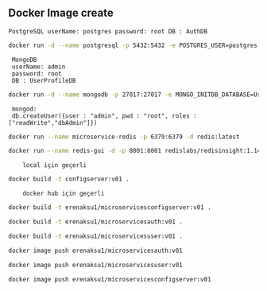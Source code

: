 ## Docker Image create

`PostgreSQL
 userName: postgres
 password: root
 DB : AuthDB
 `

```bash
docker run -d --name postgresql -p 5432:5432 -e POSTGRES_USER=postgres -e POSTGRES_PASSWORD=root -e POSTGRES_DB=AuthDB postgres:latest
```

     MongoDB
     userName: admin
     password: root
     DB : UserProfileDB

```bash
docker run -d --name mongodb -p 27017:27017 -e MONGO_INITDB_DATABASE=UserProfileDB -e MONGO_INITDB_ROOT_PASSWORD=root -e MONGO_INITDB_ROOT_USERNAME=admin mongo:latest
```

     mongod:
     db.createUser({user : "admin", pwd : "root", roles : ["readWrite","dbAdmin"]})

```bash
docker run --name microservice-redis -p 6379:6379 -d redis:latest
```

```bash
docker run --name redis-gui -d -p 8001:8001 redislabs/redisinsight:1.14.0
```

        local için geçerli
```bash
docker build -t configserver:v01 .
```

        docker hub için geçerli
```bash
docker build -t erenaksu1/microservicesconfigserver:v01 .
```

```bash
docker build -t erenaksu1/microservicesauth:v01 .
```

```bash
docker build -t erenaksu1/microservicesuser:v01 .
```

```bash
docker image push erenaksu1/microservicesauth:v01
```

```bash
docker image push erenaksu1/microservicesuser:v01
```

```bash
docker image push erenaksu1/microservicesconfigserver:v01
```
